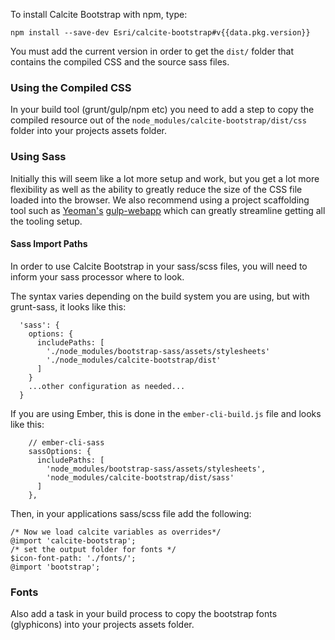 To install Calcite Bootstrap with npm, type:

```
npm install --save-dev Esri/calcite-bootstrap#v{{data.pkg.version}}
```

You must add the current version in order to get the `dist/` folder that contains the compiled CSS and the source sass files.

### Using the Compiled CSS

In your build tool (grunt/gulp/npm etc) you need to add a step to copy the compiled resource out of the `node_modules/calcite-bootstrap/dist/css` folder into your projects assets folder.

### Using Sass
Initially this will seem like a lot more setup and work, but you get a lot more flexibility as well as the ability to greatly reduce the size of the CSS file loaded into the browser. We also recommend using a project scaffolding tool such as [Yeoman's](http://yeoman.io) [gulp-webapp](https://github.com/yeoman/generator-gulp-webapp) which can greatly streamline getting all the tooling setup.

#### Sass Import Paths
In order to use Calcite Bootstrap in your sass/scss files, you will need to inform your sass processor where to look.

The syntax varies depending on the build system you are using, but with grunt-sass, it looks like this:

```
  'sass': {
    options: {
      includePaths: [
        './node_modules/bootstrap-sass/assets/stylesheets'
        './node_modules/calcite-bootstrap/dist'
      ]
    }
    ...other configuration as needed...
  }
```

If you are using Ember, this is done in the `ember-cli-build.js` file and looks like this:

```
    // ember-cli-sass
    sassOptions: {
      includePaths: [
        'node_modules/bootstrap-sass/assets/stylesheets',
        'node_modules/calcite-bootstrap/dist/sass'
      ]
    },
```


Then, in your applications sass/scss file add the following:
```
/* Now we load calcite variables as overrides*/
@import 'calcite-bootstrap';
/* set the output folder for fonts */
$icon-font-path: './fonts/';
@import 'bootstrap';
```

### Fonts

Also add a task in your build process to copy the bootstrap fonts (glyphicons) into your projects assets folder.